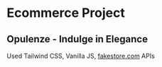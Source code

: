 # Ecommerce Project

## Opulenze - Indulge in Elegance

Used Tailwind CSS, Vanilla JS, [fakestore.com](http://fakestore.com) APIs
